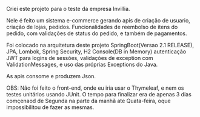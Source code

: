 Criei este projeto para o teste da empresa Invillia.

Nele é feito um sistema e-commerce gerando apis de criação de usuario, criação de lojas, pedidos.
Funcionalidades de reembolso de itens do pedido, com validações de status do pedido, e também de pagamentos.

Foi colocado na arquitetura deste projeto SpringBoot(Versao 2.1 RELEASE), JPA, Lombok, Spring Security, H2 Console(DB in Memory) autenticação JWT para logins de sessões,
validações de exception com ValidationMessages, e uso das próprias Exceptions do Java.

As apis consome e produzem Json.

OBS: Não foi feito o front-end, onde eu iria usar o Thymeleaf, e nem os testes unitários usando JUnit.
O tempo para finalizar era de apenas 3 dias comçenaod de Segunda na parte da manhã ate Quata-feira, oque
impossibilitou de fazer as mesmas.
